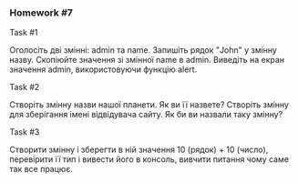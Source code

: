 ### Homework #7

Task #1

Оголосіть дві змінні: admin та name. Запишіть рядок "John" у змінну назву. Скопіюйте значення зі змінної name в admin. Виведіть на екран значення admin, використовуючи функцію alert.

Task #2

Створіть змінну назви нашої планети. Як ви її назвете? Створіть змінну для зберігання імені відвідувача сайту. Як би ви назвали таку змінну?

Task #3

Створити змінну і зберегти в ній значення 10 (рядок) + 10 (число), перевірити її тип і вивести його в консоль, вивчити питання чому саме так все працює.